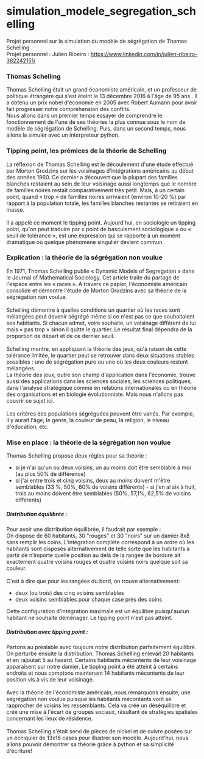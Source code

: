 # simulation_modele_segregation_schelling
Projet personnel sur la simulation du modèle de ségrégation de Thomas Schelling
<br>
Projet personnel : Julien Ribeiro : https://www.linkedin.com/in/julien-ribeiro-382242151/

### Thomas Schelling

Thomas Schelling était un grand économiste américain, et un professeur de politique étrangère qui s'est éteint le 13 décembre 2016 à l'âge de 95 ans . Il a obtenu un prix nobel d'économie en 2005 avec Robert Aumann pour avoir fait progresser notre compréhension des conflits.
<br>
Nous allons dans un premier temps essayer de comprendre le fonctionnement de l'une de ses théories la plus connue sous le nom de modèle de ségrégation de Schelling. Puis, dans un second temps, nous allons la simuler avec un interpreteur python.

### Tipping point, les prémices de la théorie de Schelling

La réflexion de Thomas Schelling est le découlement d'une étude effectué par Morton Grodzins sur les voisinages d'intégrations américains au début des années 1960. Ce dernier a découvert que la plupart des familles blanches restaient au sein de leur voisinage aussi longtemps que le nombre de familles noires restait comparativement très petit. Mais, à un certain point, quand « trop » de familles noires arrivaient (environ 10-20 %) par rapport à la population totale, les familles blanches restantes se retiraient en masse.
<br><br>
Il a appelé ce moment le tipping point. 
Aujourd'hui, en sociologie un tipping point, qu'on peut traduire par « point de basculement sociologique » ou « seuil de tolérance », est une expression qui se rapporte à un moment dramatique où quelque phénomène singulier devient commun.

### Explication : la théorie de la ségrégation non voulue

En 1971, Thomas Schelling publie « Dynamic Models of Segregation » dans le Journal of Mathematical Sociology. Cet article traite du partage de l'espace entre les « races ». À travers ce papier, l'économiste américain consolide et démontre l'étude de Morton Grodzins avec sa théorie de la ségrégation non voulue.
<br><br>
Schelling démontre à quelles conditions un quartier où les races sont mélangées peut devenir ségrégé même si ce n'est pas ce que souhaitaient ses habitants. Si chacun admet, voire souhaite, un voisinage différent de lui mais « pas trop » sinon il quitte le quartier. Le résultat final dépendra de la proportion de départ et de ce dernier seuil.
<br><br>
Schelling montre, en appliquant la théorie des jeux, qu'à raison de cette tolérance limitée, le quartier peut se retrouver dans deux situations stables possibles : une de ségrégation pure ou une où les deux couleurs restent mélangées.
<br>
La théorie des jeux, outre son champ d'application dans l'économie, trouve aussi des applications dans les sciences sociales, les sciences politiques, dans l'analyse stratégique comme en relations internationales ou en théorie des organisations et en biologie évolutionniste. Mais nous n'allons pas couvrir ce sujet ici.
<br><br>
Les critères des populations ségréguées peuvent être variés. Par exemple, il y aurait l'âge, le genre, la couleur de peau, la religion, le niveau d'éducation, etc.

### Mise en place : la théorie de la ségrégation non voulue

Thomas Schelling propose deux règles pour sa théorie :
- si je n'ai qu'un ou deux voisins, un au moins doit être semblable à moi (au plus 50% de différence) 
- si j'ai entre trois et cinq voisins, deux au moins doivent m'être semblables (33 %, 50%, 60% de voisins différents) - si j'en ai six à huit, trois au moins doivent être semblables (50%, 57,1%, 62,5% de voisins différents)

##### Distribution équilibrée :
Pour avoir une distribution équilibrée, il faudrait par exemple :<br>
On dispose de 60 habitants, 30 "rouges" et 30 "noirs" sur un damier 8x8 sans remplir les coins. L'intégration complète correspond à un ordre où les habitants sont disposés alternativement de telle sorte que les habitants à partir de n’importe quelle position au delà de la rangée de bordure ait exactement quatre voisins rouges et quatre voisins noirs quelque soit sa couleur.
<br><br>
C'est à dire que pour les rangées du bord, on trouve alternativement:
- deux (ou trois) des cinq voisins semblables
- deux voisins semblables pour chaque case près des coins

Cette configuration d'intégration maximale est un équilibre puisqu'aucun habitant ne souhaite déménager. Le tipping point n'est pas atteint.

##### Distribution avec tipping point :

Partons au préalable avec toujours notre distribution parfaitement équilibré. On perturbe ensuite la distribution. Thomas Schelling enlevait 20 habitants et en rajoutait 5 au hasard. Certains habitants mécontents de leur voisinage apparaisent sur notre damier. Le tipping point a été atteint à certains endroits et nous comptons maintenant 14 habitants mécontents de leur position vis à vis de leur voisinage.
<br><br>
Avec la théorie de l'économiste américain, nous remarquons ensuite, une ségrégation non voulue puisque les habitants mécontants vont se rapprocher de voisins les ressemblants. Cela va crée un déséquilibre et crée une mise à l'écart de groupes sociaux, résultant de stratégies spatiales concernant les lieux de résidence.
<br><br>
Thomas Schelling s'était servi de pièces de nickel et de cuivre posées sur un échiquier de 13x16 cases pour illustrer son modèle. Aujourd'hui, nous allons pouvoir démontrer sa théorie grâce à python et sa simplicité d'écriture!
